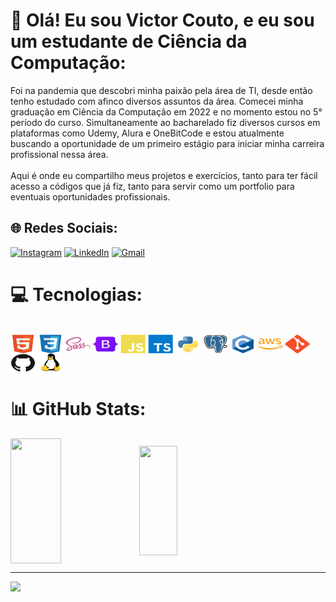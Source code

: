 # 💫 Olá! Eu sou Victor Couto, e eu sou um estudante de Ciência da Computação:
Foi na pandemia que descobri minha paixão pela área de TI, desde então tenho estudado com afinco diversos assuntos da área. Comecei minha graduação em Ciência da Computação em 2022 e no momento estou no 5° período do curso. Simultaneamente ao bacharelado fiz diversos cursos em plataformas como Udemy, Alura e OneBitCode e estou atualmente buscando a oportunidade de um primeiro estágio para iniciar minha carreira profissional nessa área.<br><br>Aqui é onde eu compartilho meus projetos e exercícios, tanto para ter fácil acesso a códigos que já fiz, tanto para servir como um portfolio para eventuais oportunidades profissionais.


## 🌐 Redes Sociais:
[![Instagram](https://img.shields.io/badge/Instagram-%23E4405F.svg?logo=Instagram&logoColor=white)](https://instagram.com/victorcouto.123) [![LinkedIn](https://img.shields.io/badge/LinkedIn-%230077B5.svg?logo=linkedin&logoColor=white)](https://linkedin.com/in/victor-couto-627b4125b) [![Gmail](https://img.shields.io/badge/Gmail-%23333.svg?logo=gmail&logoColor=white)](mailto:victor.couto.rezende@gmail.com)

# 💻 Tecnologias:
<div style="display: inline_block"><br>
  <img align="center" height="30" width="40" src="https://raw.githubusercontent.com/devicons/devicon/master/icons/html5/html5-original.svg">
  <img align="center" height="30" width="40" src="https://raw.githubusercontent.com/devicons/devicon/master/icons/css3/css3-original.svg">
  <img align="center" height="30" width="40" src="https://raw.githubusercontent.com/devicons/devicon/master/icons/sass/sass-original.svg">
  <img align="center" height="30" width="40" src="https://raw.githubusercontent.com/devicons/devicon/master/icons/bootstrap/bootstrap-original.svg">
  <img align="center" height="30" width="40" src="https://raw.githubusercontent.com/devicons/devicon/master/icons/javascript/javascript-plain.svg">
  <img align="center" height="30" width="40" src="https://raw.githubusercontent.com/devicons/devicon/master/icons/typescript/typescript-plain.svg">
  <img align="center" height="30" width="40" src="https://raw.githubusercontent.com/devicons/devicon/master/icons/python/python-original.svg">
  <img align="center" height="30" width="40" src="https://raw.githubusercontent.com/devicons/devicon/master/icons/postgresql/postgresql-original.svg">
  <img align="center" height="30" width="40" src="https://raw.githubusercontent.com/devicons/devicon/master/icons/c/c-original.svg">
  <img align="center" height="30" width="40" src="https://raw.githubusercontent.com/devicons/devicon/master/icons/amazonwebservices/amazonwebservices-plain-wordmark.svg">
  <img align="center" height="30" width="40" src="https://raw.githubusercontent.com/devicons/devicon/master/icons/git/git-original.svg">
  <img align="center" height="30" width="40" src="https://raw.githubusercontent.com/devicons/devicon/master/icons/github/github-original.svg">
  <img align="center" height="30" width="40" src="https://raw.githubusercontent.com/devicons/devicon/master/icons/linux/linux-original.svg">
</div>

# 📊 GitHub Stats:
<div style="display: inline_block;margin: 0;">
  <img align="center" width="40%" height="200" src="https://github-readme-stats.vercel.app/api?username=victorCoutoDeRezende&theme=neon&hide_border=false&include_all_commits=true&count_private=false">
  <img align="center" width="35%" height="175" src="https://github-readme-stats.vercel.app/api/top-langs/?username=victorCoutoDeRezende&theme=neon&hide_border=false&include_all_commits=true&count_private=true&layout=compact">
</div>
<hr>

[![](https://visitcount.itsvg.in/api?id=victorCoutoDeRezende&icon=2&color=5)](https://visitcount.itsvg.in)
